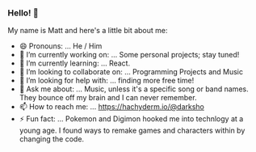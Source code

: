### Hello! 👋

My name is Matt and here's a little bit about me:

- 😄 Pronouns: ... He / Him
- 🔭 I’m currently working on: ... Some personal projects; stay tuned!
- 🌱 I’m currently learning: ... React.
- 👯 I’m looking to collaborate on: ... Programming Projects and Music
- 🤔 I’m looking for help with: ... finding more free time!
- 💬 Ask me about: ... Music, unless it's a specific song or band names. They bounce off my brain and I can never remember.
- 📫 How to reach me: ... https://hachyderm.io/@darksho
- ⚡ Fun fact: ... Pokemon and Digimon hooked me into technlogy at a young age. I found ways to remake games and characters within by changing the code. 

<!--
**Mattx2k1/Mattx2k1** is a ✨ _special_ ✨ repository because its `README.md` (this file) appears on your GitHub profile.

Here are some ideas to get you started:

- 🔭 I’m currently working on ...
- 🌱 I’m currently learning ...
- 👯 I’m looking to collaborate on ...
- 🤔 I’m looking for help with ...
- 💬 Ask me about ...
- 📫 How to reach me: ...
- 😄 Pronouns: ...
- ⚡ Fun fact: ...
-->
<!--
![Matthew Harris LC grad](https://user-images.githubusercontent.com/44537080/175759028-fe1d1d41-c76e-462d-a24c-0e096a1c6e99.jpg)
-->
